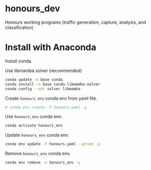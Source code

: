 # honours_dev
Honours working programs (traffic generation, capture, analysis, and classification)

# Install with Anaconda

Install conda

Use libmamba solver (recommended)
```bash
conda update -n base conda
conda install -n base conda-libmamba-solver
conda config --set solver libmamba
```

Create `honours_env` conda env from yaml file.
```bash
# conda env create -f honours.yaml -y
```

Use `honours_env` conda env.
```bash
conda activate honours_env
```

Update `honours_env` conda env.
```bash
conda env update -f honours.yaml --prune -y
```

Remove `honours_env` conda env.
```bash
conda env remove -n honours_env -y
```
